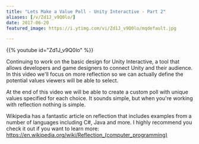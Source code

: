 ```yaml
---
title: "Lets Make a Value Poll - Unity Interactive - Part 2"
aliases: [/v/Zd1J_v9Q0lo/]
date: 2017-06-20
featured_image: https://i.ytimg.com/vi/Zd1J_v9Q0lo/mqdefault.jpg

---
```


{{% youtube id="Zd1J_v9Q0lo" %}}

Continuing to work on the basic design for Unity Interactive, a tool that allows developers and game designers to connect Unity and their audience. In this video we'll focus on more reflection so we can actually define the potential values viewers will be able to select.

At the end of this video we will be able to create a custom poll with unique values specified for each choice. It sounds simple, but when you're working with reflection nothing is simple.

Wikipedia has a fantastic article on reflection that includes examples from a number of languages including C#, Java and more. I highly recommend you check it out if you want to learn more: https://en.wikipedia.org/wiki/Reflection_(computer_programming)